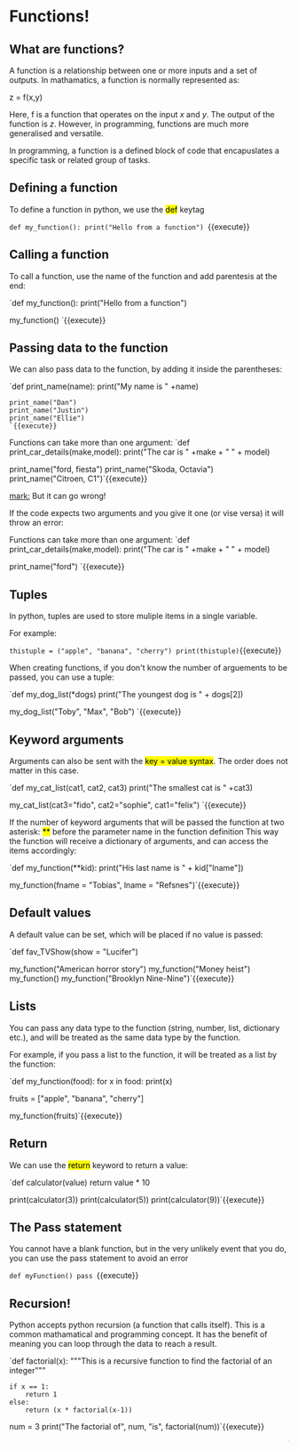 # Functions!

## What are functions?

A function is a relationship between one or more inputs and a set of outputs. In mathamatics, a function is normally represented as:

z = f(x,y)

Here, f is a function that operates on the input *x* and *y*. The output of the function is *z*. However, in programming, functions are much more generalised and versatile.

In programming, a function is a defined block of code that encapuslates a specific task or related group of tasks.
## Defining a function

To define a function in python, we use the <mark>def</mark> keytag

`def my_function():
  print("Hello from a function")
`{{execute}}

## Calling a function

To call a function, use the name of the function and add parentesis at the end:

`def my_function():
  print("Hello from a function")

  my_function()
`{{execute}}

## Passing data to the function

We can also pass data to the function, by adding it inside the parentheses:

`def print_name(name):
    print("My name is " +name)

    print_name("Dan")
    print_name("Justin")
    print_name("Ellie")
    `{{execute}}

Functions can take more than one argument:
`def print_car_details(make,model):
    print("The car is " +make + " " + model)

print_name("ford, fiesta")
print_name("Skoda, Octavia")
print_name("Citroen, C1")`{{execute}}

<mark:> But it can go wrong! </mark>

If the code expects two arguments and you give it one (or vise versa) it will throw an error:

Functions can take more than one argument:
`def print_car_details(make,model):
    print("The car is " +make + " " + model)

print_name("ford")
`{{execute}}

## Tuples
In python, tuples are used to store muliple items in a single variable. 

For example:

`thistuple = ("apple", "banana", "cherry")
print(thistuple)`{{execute}}

When creating functions, if you don't know the number of arguements to be passed, you can use a tuple:

`def my_dog_list(*dogs)
    print("The youngest dog is " + dogs[2])

my_dog_list("Toby", "Max", "Bob")
`{{execute}}


## Keyword arguments

Arguments can also be sent with the <mark>key = value syntax</mark>. The order does not matter in this case.

`def my_cat_list(cat1, cat2, cat3)
    print("The smallest cat is " +cat3)

my_cat_list(cat3="fido", cat2="sophie", cat1="felix")
`{{execute}}

If the number of keyword arguments that will be passed the function at two asterisk: <mark>**</mark> before the parameter name in the function definition
This way the function will receive a dictionary of arguments, and can access the items accordingly:

`def my_function(**kid):
  print("His last name is " + kid["lname"])

my_function(fname = "Tobias", lname = "Refsnes")`{{execute}}


## Default values
A default value can be set, which will be placed if no value is passed:

`def fav_TVShow(show = "Lucifer")

my_function("American horror story")
my_function("Money heist")
my_function()
my_function("Brooklyn Nine-Nine")`{{execute}}

## Lists
You can pass any data type to the function (string, number, list, dictionary etc.), and will be treated as the same data type by the function.

For example, if you pass a list to the function, it will be treated as a list by the function:

`def my_function(food):
  for x in food:
    print(x)

fruits = ["apple", "banana", "cherry"]

my_function(fruits)`{{execute}}

## Return
We can use the <mark>return</mark> keyword to return a value:

`def calculator(value)
    return value * 10

print(calculator(3))
print(calculator(5))
print(calculator(9))`{{execute}}

## The Pass statement
You cannot have a blank function, but in the very unlikely event that you do, you can use the pass statement to avoid an error

`def myFunction()
    pass
`{{execute}}

## Recursion!
Python accepts python recursion (a function that calls itself). This is a common mathamatical and programming concept. It has the benefit of meaning you can loop through the data to reach a result.

`def factorial(x):
    """This is a recursive function
    to find the factorial of an integer"""

    if x == 1:
        return 1
    else:
        return (x * factorial(x-1))


num = 3
print("The factorial of", num, "is", factorial(num))`{{execute}}

<marquee style='color: blue;'><b>Yay you've completed part 2!</b></marquee>
